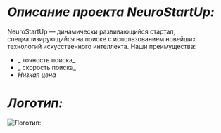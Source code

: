 # _Описание проекта NeuroStartUp:_  
NeuroStartUp — динамически развивающийся стартап, специализирующийся на поиске с использованием новейших технологий искусственного интеллекта. Наши преимущества:
  + _ точность поиска_
  + _ скорость поиска_
  + _Низкая цена_
# _Логотип:_
![ _Логотип:_](https://camo.githubusercontent.com/ace14ee894d150192a7b05b12410738aa65528da742bbce69315a5f441320ea7/68747470733a2f2f692e696d6775722e636f6d2f495a4f525769492e706e67)
